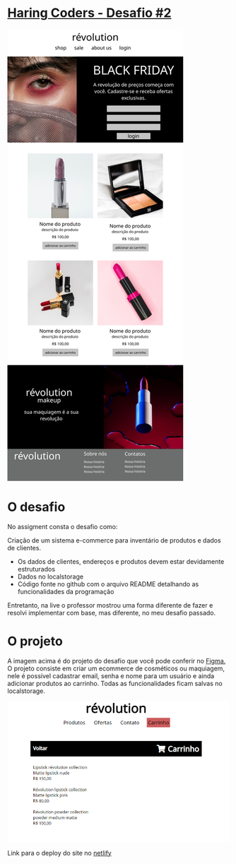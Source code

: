 # [Haring Coders - Desafio #2](https://revolution-cosmectis.netlify.app/)

![](https://github.com/cabarros3/gama-challange2-ecommerce/blob/main/assets/Desktop%20-%201.png)

# O desafio

No assigment consta o desafio como:

Criação de um sistema e-commerce para inventário de produtos e dados de clientes.

- Os dados de clientes, endereços e produtos devem estar devidamente estruturados
- Dados no localstorage
- Código fonte no github com o arquivo README detalhando as funcionalidades da programação

Entretanto, na live o professor mostrou uma forma diferente de fazer e resolvi implementar com base, mas diferente, no meu desafio passado.

# O projeto

A imagem acima é do projeto do desafio que você pode conferir no [Figma.](https://www.figma.com/file/m1Vs8XcwtikLzrleJ1iAQ9/HC-DESAFIO-2?node-id=0%3A1)
O projeto consiste em criar um ecommerce de cosméticos ou maquiagem, nele é possível cadastrar email, senha e nome para um usuário e ainda adicionar produtos ao carrinho. Todas as funcionalidades ficam salvas no localstorage.

![](https://github.com/cabarros3/gama-challange2-ecommerce/blob/main/assets/Capturar.PNG)


Link para o deploy do site no [netlify](https://revolution-cosmectis.netlify.app/)
